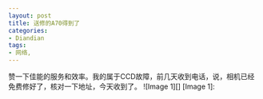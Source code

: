 ```yaml
---
layout: post
title: 送修的A70得到了
categories:
- Diandian
tags:
- 网络, 
---
```

赞一下佳能的服务和效率。我的属于CCD故障，前几天收到电话，说，相机已经免费修好了，核对一下地址，今天收到了。 !\[Image 1\]\[\] \[Image 1\]: